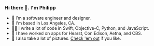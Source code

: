 ### Hi there 👋. I'm Philipp

- 🔭 I’m a software engineer and designer.
- 📍 I'm based in Los Angeles, CA.
- 👨‍💻 I write a lot of code in Swift, Objective-C, Python, and JavaScript.
- 📱 I have worked on apps for Hearst, Con Edison, Aetna, and CBS.
- 📸 I also take a lot of pictures. [Check 'em out](https://philipp.gallery) if you like.

<!--
**pkuecuekyan/pkuecuekyan** is a ✨ _special_ ✨ repository because its `README.md` (this file) appears on your GitHub profile.

-->
